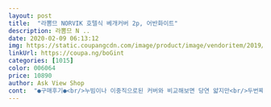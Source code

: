 ```yaml
---
layout: post 
title:  "라뽐므 NORVIK 호텔식 베개커버 2p, 어반화이트" 
description: 라뽐므 N ..
date: 2020-02-09 06:13:12 
img: https://static.coupangcdn.com/image/product/image/vendoritem/2019/04/18/3603379978/13796c55-ea4d-491c-923e-cca5e42d85ec.jpg 
linkUrl: https://coupa.ng/boGint 
categories: [1015] 
color: 006064 
price: 10890 
author: Ask View Shop 
cont:  "●구매후기●<br/>누빔이나 이중직으로된 커버와 비교해보면 당연 얇지만<br/>두번째 구매입니다 첨에 그레이색으로 구매했는데<br/>물빠짐없네요 다른분들 후기엔 커버가 넘 얇다는 의견도<br/>베개솜에 끼워보면 깔끔하고 정돈된 느낌이 참 좋아요<br/>손세탁하니깐 첫물엔 약간 누런물이 나온뒤 그담부턴<br/>암튼 피부에 닿는 느낌이 부드러워서 재구매했어요^^<br/>오프라인에서 산 면베개커버와 비교해보면 비슷합니다<br/>있어서 살짝 걱정이었는데 제 기준엔 그리 얇진않았어요<br/>재질이나 촉감이 부드럽고 박음질상태 양호함.<br/>색상도 고급스러움<br/>차콜색은 혹시 물빠짐있을까 걱정했는데 방금 미온수로<br/>피부에 닿는 느낌이 넘 부드러워서 차콜색으로 추가구매했어요<br/>화면과같으나 색상은 화면보다 연함 부드럽고 괜찮아요<br/>" 
---
```

